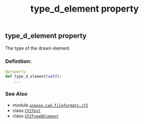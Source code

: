 ﻿---
title: type_d_element property
second_title: Aspose.CAD for Python via .NET API References
description: 
type: docs
weight: 100
url: /aspose.cad.fileformats.cf2/cf2text/type_d_element/
is_root: false
---

## type_d_element property


The type of the drawn element
### Definition:
```python
@property
def type_d_element(self):
    ...
```

### See Also
* module [`aspose.cad.fileformats.cf2`](../../)
* class [`CF2Text`](/cad/python-net/aspose.cad.fileformats.cf2/cf2text)
* class [`CF2TypeDElement`](/cad/python-net/aspose.cad.fileformats.cf2/cf2typedelement)
